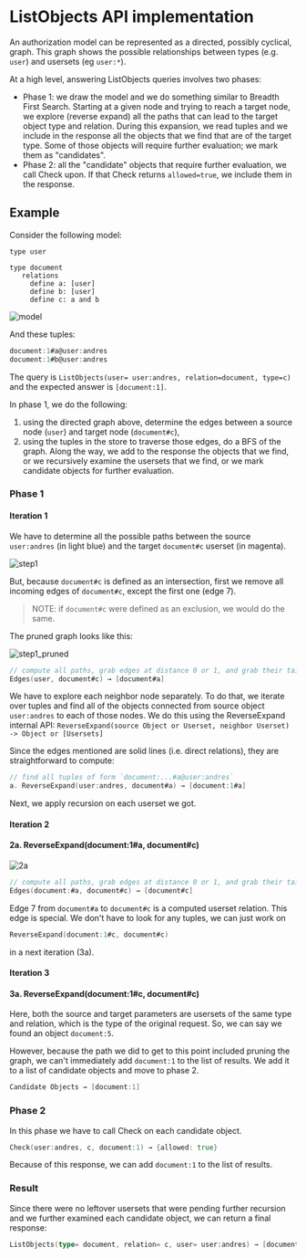 # ListObjects API implementation

An authorization model can be represented as a directed, possibly cyclical, graph. This graph shows the possible relationships between types (e.g. `user`) and usersets (eg `user:*`).

At a high level, answering ListObjects queries involves two phases:

- Phase 1: we draw the model and we do something similar to Breadth First Search. Starting at a given node and trying to reach a target node, we explore (reverse expand) all the paths that can lead to the target object type and relation. During this expansion, we read tuples and we include in the response all the objects that we find that are of the target type. Some of those objects will require further evaluation; we mark them as "candidates".
- Phase 2: all the "candidate" objects that require further evaluation, we call Check upon. If that Check returns `allowed=true`, we include them in the response.


## Example
Consider the following model:

```
type user

type document
   relations
     define a: [user]
     define b: [user]
     define c: a and b
```

![model](model.svg)

And these tuples:

```go
document:1#a@user:andres
document:1#b@user:andres
```

The query is `ListObjects(user= user:andres, relation=document, type=c)` and the expected answer is `[document:1]`.

In phase 1, we do the following:

1. using the directed graph above, determine the edges between a source node (`user`) and target node (`document#c`),
2. using the tuples in the store to traverse those edges, do a BFS of the graph. Along the way, we add to the response the objects that we find, or we recursively examine the usersets that we find, or we mark candidate objects for further evaluation.

### Phase 1

#### Iteration 1

We have to determine all the possible paths between the source `user:andres` (in light blue) and the target `document#c` userset (in magenta). 

![step1](1.svg)

But, because `document#c` is defined as an intersection, first we remove all incoming edges of `document#c`, except the first one (edge 7).

> NOTE: if `document#c` were defined as an exclusion, we would do the same.

The pruned graph looks like this:

![step1_pruned](1_pruned.svg)

```go
// compute all paths, grab edges at distance 0 or 1, and grab their tails
Edges(user, document#c) → [document#a]
```


We have to explore each neighbor node separately. To do that, we iterate over tuples and find all of the objects connected from source object `user:andres` to each of those nodes. We do this using the ReverseExpand internal API: `ReverseExpand(source Object or Userset, neighbor Userset) -> Object or [Usersets]`

Since the edges mentioned are solid lines (i.e. direct relations), they are straightforward to compute:

```go
// find all tuples of form `document:...#a@user:andres`
a. ReverseExpand(user:andres, document#a) → [document:1#a]
```

Next, we apply recursion on each userset we got.

#### Iteration 2

#### 2a. ReverseExpand(document:1#a, document#c)

![2a](2a.svg)

```go
// compute all paths, grab edges at distance 0 or 1, and grab their tails
Edges(document:#a, document#c) → [document#c]
```

Edge 7 from `document#a` to `document#c` is a computed userset relation. This edge is special. We don't have to look for any tuples, we can just work on 

```go
ReverseExpand(document:1#c, document#c)
```
in a next iteration (3a).

#### Iteration 3

#### 3a. ReverseExpand(document:1#c, document#c)

Here, both the source and target parameters are usersets of the same type and relation, which is the type of the original request. So, we can say we found an object `document:5`. 

However, because the path we did to get to this point included pruning the graph, we can't immediately add `document:1` to the list of results. We add it to a list of candidate objects and move to phase 2.

```go
Candidate Objects → [document:1]
```

### Phase 2

In this phase we have to call Check on each candidate object.

```go
Check(user:andres, c, document:1) → {allowed: true}
```

Because of this response, we can add `document:1` to the list of results.

### Result

Since there were no leftover usersets that were pending further recursion and we further examined each candidate object, we can return a final response:

```go
ListObjects(type= document, relation= c, user= user:andres) → [document:1]
```